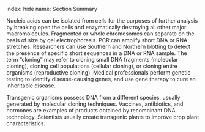 index: hide
name: Section Summary

Nucleic acids can be isolated from cells for the purposes of further analysis by breaking open the cells and enzymatically destroying all other major macromolecules. Fragmented or whole chromosomes can separate on the basis of size by gel electrophoresis. PCR can amplify short DNA or RNA stretches. Researchers can use Southern and Northern blotting to detect the presence of specific short sequences in a DNA or RNA sample. The term “cloning” may refer to cloning small DNA fragments (molecular cloning), cloning cell populations (cellular cloning), or cloning entire organisms (reproductive cloning). Medical professionals perform genetic testing to identify disease-causing genes, and use gene therapy to cure an inheritable disease.

Transgenic organisms possess DNA from a different species, usually generated by molecular cloning techniques. Vaccines, antibiotics, and hormones are examples of products obtained by recombinant DNA technology. Scientists usually create transgenic plants to improve crop plant characteristics.
